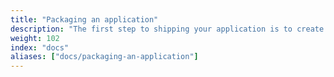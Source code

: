 ```yaml
---
title: "Packaging an application"
description: "The first step to shipping your application is to create a YAML file that defines the properties, containers, optional configuration and more."
weight: 102
index: "docs"
aliases: ["docs/packaging-an-application"]
---
```

